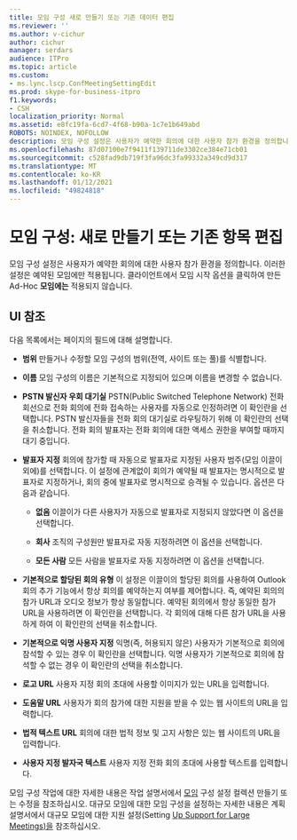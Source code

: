 ```yaml
---
title: 모임 구성 새로 만들기 또는 기존 데이터 편집
ms.reviewer: ''
ms.author: v-cichur
author: cichur
manager: serdars
audience: ITPro
ms.topic: article
ms.custom:
- ms.lync.lscp.ConfMeetingSettingEdit
ms.prod: skype-for-business-itpro
f1.keywords:
- CSH
localization_priority: Normal
ms.assetid: e8fc19fa-6cd7-4f68-b90a-1c7e1b649abd
ROBOTS: NOINDEX, NOFOLLOW
description: 모임 구성 설정은 사용자가 예약한 회의에 대한 사용자 참가 환경을 정의합니다. 이러한 설정은 예약된 모임에만 적용됩니다. 클라이언트에서 모임 시작 옵션을 클릭하여 만든 Ad-Hoc 모임에는 적용되지 않습니다.
ms.openlocfilehash: 87d07100e7f9411f139711de3302ce384e71cb01
ms.sourcegitcommit: c528fad9db719f3fa96dc3fa99332a349cd9d317
ms.translationtype: MT
ms.contentlocale: ko-KR
ms.lasthandoff: 01/12/2021
ms.locfileid: "49824818"
---
```

# <a name="meeting-configuration-create-new-or-edit-existing"></a>모임 구성: 새로 만들기 또는 기존 항목 편집

모임 구성 설정은 사용자가 예약한 회의에 대한 사용자 참가 환경을 정의합니다. 이러한 설정은 예약된 모임에만 적용됩니다. 클라이언트에서 모임 시작 옵션을 클릭하여 만든 Ad-Hoc **모임에는** 적용되지 않습니다.

## <a name="ui-reference"></a>UI 참조

다음 목록에서는 페이지의 필드에 대해 설명합니다.

- **범위** 만들거나 수정할 모임 구성의 범위(전역, 사이트 또는 풀)를 식별합니다.

- **이름** 모임 구성의 이름은 기본적으로 지정되어 있으며 이름을 변경할 수 없습니다.

- **PSTN 발신자 우회 대기실** PSTN(Public Switched Telephone Network) 전화 회선으로 전화 회의에 전화 접속하는 사용자를 자동으로 인정하려면 이 확인란을 선택합니다. PSTN 발신자들을 전화 회의 대기실로 라우팅하기 위해 이 확인란의 선택을 취소합니다. 전화 회의 발표자는 전화 회의에 대한 액세스 권한을 부여할 때까지 대기 중입니다.

- **발표자 지정** 회의에 참가할 때 자동으로 발표자로 지정된 사용자 범주(모임 이끌이 외에)를 선택합니다. 이 설정에 관계없이 회의가 예약될 때 발표자는 명시적으로 발표자로 지정하거나, 회의 중에 발표자로 명시적으로 승격될 수 있습니다. 옵션은 다음과 같습니다.

  - **없음** 이끌이가 다른 사용자가 자동으로 발표자로 지정되지 않았다면 이 옵션을 선택합니다.

  - **회사** 조직의 구성원만 발표자로 자동 지정하려면 이 옵션을 선택합니다.

  - **모든 사람** 모든 사람을 발표자로 자동 지정하려면 이 옵션을 선택합니다.

- **기본적으로 할당된 회의 유형** 이 설정은 이끌이의 할당된 회의를 사용하여 Outlook 회의 추가 기능에서 항상 회의를 예약하는지 여부를 제어합니다. 즉, 예약된 회의의 참가 URL과 오디오 정보가 항상 동일합니다. 예약된 회의에서 항상 동일한 참가 URL을 사용하려면 이 확인란을 선택합니다. 각 회의에 대해 다른 참가 URL을 사용하게 하여 이 확인란의 선택을 취소합니다.

- **기본적으로 익명 사용자 지정** 익명(즉, 허용되지 않은) 사용자가 기본적으로 회의에 참석할 수 있는 경우 이 확인란을 선택합니다. 익명 사용자가 기본적으로 회의에 참석할 수 없는 경우 이 확인란의 선택을 취소합니다.

- **로고 URL** 사용자 지정 회의 초대에 사용할 이미지가 있는 URL을 입력합니다.

- **도움말 URL** 사용자가 회의 참가에 대한 지원을 받을 수 있는 웹 사이트의 URL을 입력합니다.

- **법적 텍스트 URL** 회의에 대한 법적 정보 및 고지 사항은 있는 웹 사이트의 URL을 입력합니다.

- **사용자 지정 발자국 텍스트** 사용자 지정 전화 회의 초대에 사용할 텍스트를 입력합니다.

모임 구성 작업에 대한 자세한 내용은 작업 설명서에서 [모임](https://technet.microsoft.com/library/ce6773c1-a0d5-4405-8e32-33a6f3a46a1a.aspx) 구성 설정 컬렉션 만들기 또는 수정을 참조하십시오. 대규모 모임에 대한 모임 구성을 설정하는 자세한 내용은 계획 설명서에서 대규모 모임에 대한 지원 설정(Setting [Up Support for Large Meetings)을](https://technet.microsoft.com/library/8e22d34b-b395-408d-9d48-8f2a3abe9513.aspx) 참조하십시오.


